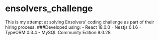 # ensolvers_challenge
This is my attempt at solving Ensolvers' coding challenge as part of their hiring process.
###Developed using:
    - React 18.0.0
    - Nestjs 0.1.6
    - TypeORM 0.3.4
    - MySQL Community Edition 8.0.28
